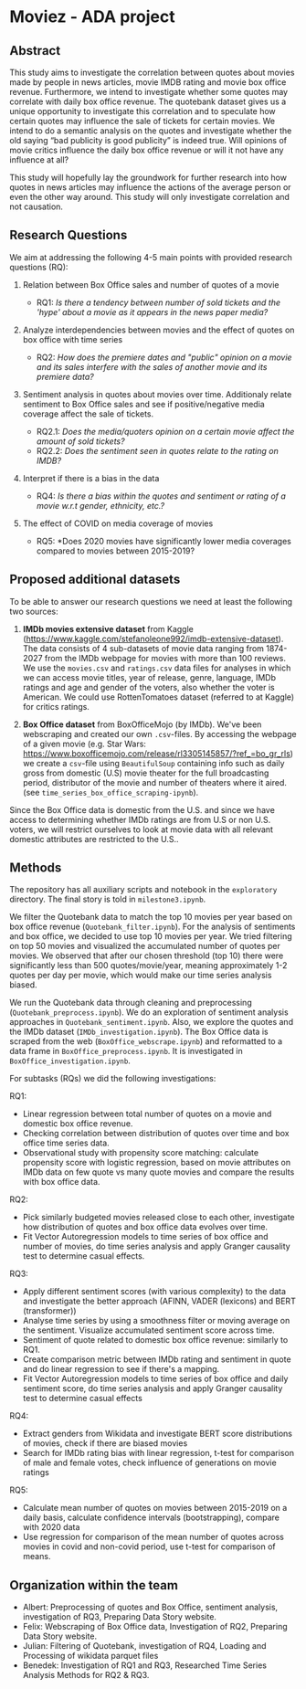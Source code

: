 # Moviez - ADA project

## Abstract

This study aims to investigate the correlation between quotes about movies made by people in news articles, movie IMDB rating and movie box office revenue. Furthermore, we intend to investigate whether some quotes may correlate with daily box office revenue. The quotebank dataset gives us a unique opportunity to investigate this correlation and to speculate how certain quotes may influence the sale of tickets for certain movies. We intend to do a semantic analysis on the quotes and investigate whether the old saying “bad publicity is good publicity” is indeed true. Will opinions of movie critics influence the daily box office revenue or will it not have any influence at all?

This study will hopefully lay the groundwork for further research into how quotes in news articles may influence the actions of the average person or even the other way around. This study will only investigate correlation and not causation.


## Research Questions

We aim at addressing the following 4-5 main points with provided research questions (RQ):

1) Relation between Box Office sales and number of quotes of a movie
	- RQ1: *Is there a tendency between number of sold tickets and the 'hype' about a movie as it appears in the news paper media?*

2) Analyze interdependencies between movies and the effect of quotes on box office with time series
	- RQ2: *How does the premiere dates and "public" opinion on a movie and its sales interfere with the sales of another movie and its premiere data?*
	
3) Sentiment analysis in quotes about movies over time. Additionaly relate sentiment to Box Office sales and see if positive/negative media coverage affect the sale of tickets.
	- RQ2.1: *Does the media/quoters opinion on a certain movie affect the amount of sold tickets?*
	- RQ2.2: *Does the sentiment seen in quotes relate to the rating on IMDB?*

4) Interpret if there is a bias in the data
	- RQ4: *Is there a bias within the quotes and sentiment or rating of a movie w.r.t gender, ethnicity, etc.?*

5) The effect of COVID on media coverage of movies
	- RQ5: *Does 2020 movies have significantly lower media coverages compared to movies between 2015-2019?


## Proposed additional datasets

To be able to answer our research questions we need at least the following two sources:

1) **IMDb movies extensive dataset** from Kaggle (https://www.kaggle.com/stefanoleone992/imdb-extensive-dataset). The data consists of 4 sub-datasets of movie data ranging from 1874-2027 from the IMDb webpage for movies with more than 100 reviews. We use the `movies.csv` and `ratings.csv` data files for analyses in which we can access movie titles, year of release, genre, language, IMDb ratings and age and gender of the voters, also whether the voter is American. We could use RottenTomatoes dataset (referred to at Kaggle) for critics ratings.

2) **Box Office dataset** from BoxOfficeMojo (by IMDb). We've been webscraping and created our own `.csv`-files. By accessing the webpage of a given movie (e.g. Star Wars: https://www.boxofficemojo.com/release/rl3305145857/?ref_=bo_gr_rls) we create a `csv`-file using `BeautifulSoup` containing info such as daily gross from domestic (U.S) movie theater for the full broadcasting period, distributor of the movie and number of theaters where it aired. (see `time_series_box_office_scraping-ipynb`).


Since the Box Office data is domestic from the U.S. and since we have access to determining whether IMDb ratings are from U.S or non U.S. voters, we will restrict ourselves to look at movie data with all relevant domestic attributes are restricted to the U.S..


## Methods
The repository has all auxiliary scripts and notebook in the `exploratory` directory. The final story is told in `milestone3.ipynb`.

We filter the Quotebank data to match the top 10 movies per year based on box office revenue (`Quotebank_filter.ipynb`).  For the analysis of sentiments and box office, we decided to use top 10 movies per year. We tried filtering on top 50 movies and visualized the accumulated number of quotes per movies. We observed that after our chosen threshold (top 10) there were significantly less than 500 quotes/movie/year, meaning approximately 1-2 quotes per day per movie, which would make our time series analysis biased. 

We run the Quotebank data through cleaning and preprocessing (`Quotebank_preprocess.ipynb`). We do an exploration of sentiment analysis approaches in `Quotebank_sentiment.ipynb`. Also, we explore the quotes and the IMDb dataset (`IMDb_investigation.ipynb`). The Box Office data is scraped from the web (`BoxOffice_webscrape.ipynb`) and reformatted to a data frame in `BoxOffice_preprocess.ipynb`. It is investigated in `BoxOffice_investigation.ipynb`. 

For subtasks (RQs) we did the following investigations:

RQ1:
- Linear regression between total number of quotes on a movie and domestic box office revenue.
- Checking correlation between distribution of quotes over time and box office time series data.
- Observational study with propensity score matching: calculate propensity score with logistic regression, based on movie attributes on IMDb data on few quote vs many quote movies and compare the results with box office data.

RQ2:
- Pick similarly budgeted movies released close to each other, investigate how distribution of quotes and box office data evolves over time.
- Fit Vector Autoregression models to time series of box office and number of movies, do time series analysis and apply Granger causality test to determine casual effects.

RQ3:
- Apply different sentiment scores (with various complexity) to the data and investigate the better approach (AFINN, VADER (lexicons) and BERT (transformer))
- Analyse time series by using a smoothness filter or moving average on the sentiment. Visualize accumulated sentiment score across time. 
- Sentiment of quote related to domestic box office revenue: similarly to RQ1.
- Create comparison metric between IMDb rating and sentiment in quote and do linear regression to see if there's a mapping.
- Fit Vector Autoregression models to time series of box office and daily sentiment score, do time series analysis and apply Granger causality test to determine casual effects

RQ4:
- Extract genders from Wikidata and investigate BERT score distributions of movies, check if there are biased movies 
- Search for IMDb rating bias with linear regression, t-test for comparison of male and female votes, check influence of generations on movie ratings


RQ5:
-  Calculate mean number of quotes on movies between 2015-2019 on a daily basis, calculate confidence intervals (bootstrapping), compare with 2020 data
-  Use regression for comparison of the mean number of quotes across movies in covid and non-covid period, use t-test for comparison of means.

## Organization within the team

- Albert: Preprocessing of quotes and Box Office, sentiment analysis, investigation of RQ3, Preparing Data Story website.
- Felix: Webscraping of Box Office data, Investigation of RQ2, Preparing Data Story website.
- Julian: Filtering of Quotebank, investigation of RQ4, Loading and Processing of wikidata parquet files
- Benedek: Investigation of RQ1 and RQ3, Researched Time Series Analysis Methods for RQ2 & RQ3.
